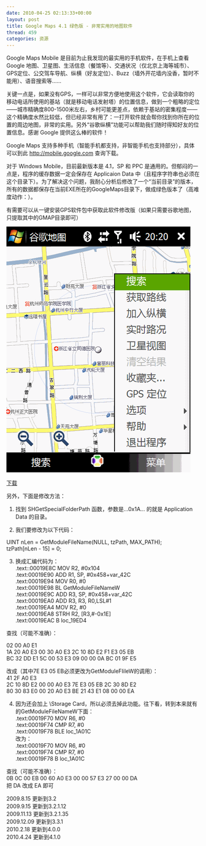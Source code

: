 ```yaml
---
date: 2010-04-25 02:13:33+00:00
layout: post
title: Google Maps 4.1 绿色版 - 非常实用的地图软件
thread: 459
categories: 资源
---
```


Google Maps Mobile 是目前为止我发现的最实用的手机软件，在手机上查看 Google 地图、卫星图、生活信息（餐馆等）、交通状况（仅北京上海等城市）、GPS定位、公交驾车导航、纵横（好友定位）、Buzz（墙外开花墙内没香，暂时不能用）、语音搜索等……  
  
关键一点是，如果没有GPS，一样可以非常方便地使用这个软件，它会读取你的移动电话所使用的基站（就是移动电话发射塔）的位置信息，做到一个粗略的定位——城市精确度800-1500米左右，乡村可能更差点，依赖于基站的密集程度——这个精确度水然比较低，但已经非常有用了：一打开软件就会帮你找到你所在的位置的周边地图，非常的实用。另外“谷歌纵横”功能可以帮助我们随时得知好友的位置信息。感谢 Google 提供这么棒的软件！  
  
Google Maps 支持多种手机（智能手机都支持，非智能手机也支持部分），具体可以到此 http://mobile.google.com 查询下载。  
  
对于 Windows Mobile，目前最新版本是 4.1，SP 和 PPC 是通用的。但郁闷的一点是，程序的缓存数据一定会保存在 Applicaion Data 中（且程序字符串也必须在这个目录下）。为了解决这个问题，我耐心分析后修改了一个“当前目录”的版本，所有的数据都保存在当前EXE所在的GoogleMaps目录下，做成绿色版本了（高难度动作：）。<!-- more -->  
  
有需要可以从一键安装GPS软件包中获取此软件修改版（如果只需要谷歌地图，只提取其中的GMAP目录即可）  
  
[![](/assets/1241094363_6214a0c3.gif)](/assets/1241094363_6214a0c3.gif)  
  
[下载](/assets/PPCGPS.zip)  
  
  
另外，下面是修改方法：  
  
1. 找到 SHGetSpecialFolderPath 函数，参数是...0x1A... 的就是 Application Data 的目录。  
  
2. 我们要修改为以下代码：  
  
UINT nLen = GetModuleFileName(NULL, tzPath, MAX_PATH);  
tzPath[nLen - 15] = 0;  
  
3. 换成汇编代码为：  
.text::00019E8C                 MOV     R2, #0x104  
.text:00019E90                 ADD     R1, SP, #0x458+var_42C  
.text:00019E94                 MOV     R0, #0  
.text:00019E98                 BL      GetModuleFileNameW  
.text:00019E9C                 ADD     R3, SP, #0x458+var_42C  
.text:00019EA0                 ADD     R3, R3, R0,LSL#1  
.text:00019EA4                 MOV     R2, #0  
.text:00019EA8                 STRH    R2, [R3,#-0x1E]  
.text:00019EAC                 B       loc_19ED4  
  
  
查找（可能不准确）：  
  
02 00 A0 E1  
1A 20 A0 E3 00 30 A0 E3 2C 10 8D E2 F1 E3 05 EB  
BC 32 DD E1 5C 00 53 E3 09 00 00 0A BC 01 9F E5  
  
改成（其中7E E3 05 EB必须更改为GetModuleFIileW的调用）：  
41 2F A0 E3  
2C 10 8D E2 00 00 A0 E3 7E E3 05 EB 2C 30 8D E2  
80 30 83 E0 00 20 A0 E3 BE 21 43 E1 08 00 00 EA  
  
  
  
4. 因为还会加上 \Storage Card，所以必须去掉此功能。往下看，转到本来就有的GetModuleFileNameW下面：  
.text:00019F70                 MOV     R6, #0  
.text:00019F74                 CMP     R7, #0  
.text:00019F78                 BLE       loc_1A01C  
改为：  
.text:00019F70                 MOV     R6, #0  
.text:00019F74                 CMP     R7, #0  
.text:00019F78                 B       loc_1A01C  
  
  
查找（可能不准确）：  
0B 0C 00 EB 00 60 A0 E3  00 00 57 E3 27 00 00 DA  
把 DA 改成 EA 即可  
  
  


  
2009.8.15  更新到3.2  
2009.9.15  更新到3.2.1.12  
2009.11.13  更新到3.2.1.35  
2009.12.09  更新到3.3.1  
2010.2.18  更新到4.0.0  
2010.4.24  更新到4.1.0  
  

